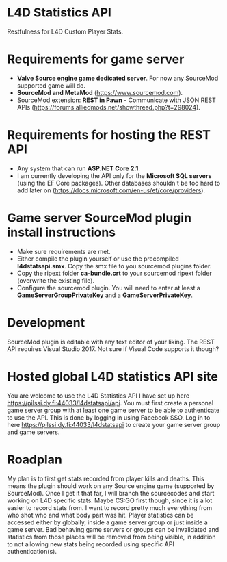 # L4D Statistics API
Restfulness for L4D Custom Player Stats.

# Requirements for game server
* **Valve Source engine game dedicated server**. For now any SourceMod supported game will do.
* **SourceMod and MetaMod** (https://www.sourcemod.com).
* SourceMod extension: **REST in Pawn** - Communicate with JSON REST APIs (https://forums.alliedmods.net/showthread.php?t=298024).

# Requirements for hosting the REST API
* Any system that can run **ASP.NET Core 2.1**.
* I am currently developing the API only for the **Microsoft SQL servers** (using the EF Core packages). Other databases shouldn't be too hard to add later on (https://docs.microsoft.com/en-us/ef/core/providers).

# Game server SourceMod plugin install instructions
* Make sure requirements are met.
* Either compile the plugin yourself or use the precompiled **l4dstatsapi.smx**. Copy the smx file to you sourcemod plugins folder.
* Copy the ripext folder **ca-bundle.crt** to your sourcemod ripext folder (overwrite the existing file).
* Configure the sourcemod plugin. You will need to enter at least a **GameServerGroupPrivateKey** and a **GameServerPrivateKey**.

# Development
SourceMod plugin is editable with any text editor of your liking. The REST API requires Visual Studio 2017. Not sure if Visual Code supports it though?

# Hosted global L4D statistics API site
You are welcome to use the L4D Statistics API I have set up here https://pilssi.dy.fi:44033/l4dstatsapi/api. You must first create a personal game server group with at least one game server to be able to authenticate to use the API. This is done by logging in using Facebook SSO. Log in to here https://pilssi.dy.fi:44033/l4dstatsapi to create your game server group and game servers.

# Roadplan
My plan is to first get stats recorded from player kills and deaths. This means the plugin should work on any Source engine game (supported by SourceMod). Once I get it that far, I will branch the sourcecodes and start working on L4D specific stats. Maybe CS:GO first though, since it is a lot easier to record stats from. I want to record pretty much everything from who shot who and what body part was hit. Player statistics can be accessed either by globally, inside a game server group or just inside a game server. Bad behaving game servers or groups can be invalidated and statistics from those places will be removed from being visible, in addition to not allowing new stats being recorded using specific API authentication(s).
